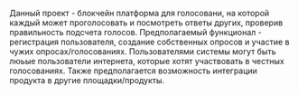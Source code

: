 Данный проект - блокчейн платформа для голосовани, на которой каждый может проголосовать и посмотреть ответы других, проверив правильность подсчета голосов.
Предполагаемый функционал - регистрация пользователя, создание собственных опросов и участие в чужих опросах/голосованиях.
Пользователями системы могут быть люьые пользователи интернета, которые хотят участвовать в честных голосованиях.
Также предполагается возможность интеграции продукта в другие площадки/продукты.
